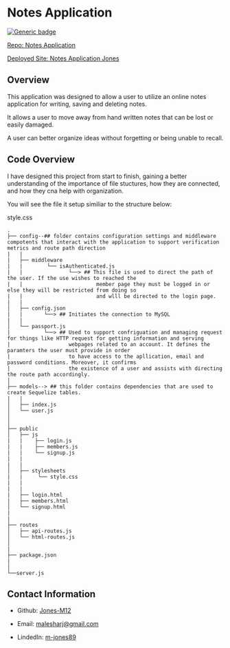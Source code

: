 # Notes Application

[![Generic badge](https://img.shields.io/badge/VERSION-1.1.0-PINK.svg)](https://shields.io/)

[Repo: Notes Application](https://github.com/Jones-M12/Notes-Application-Jones)

[Deployed Site: Notes Application Jones](https://notes-application-jones.herokuapp.com/)


## Overview

This application was designed to allow a user to utilize an online notes application for writing, saving and deleting notes. 

It allows a user to move away from hand written notes that can be lost or easily damaged.

A user can better organize ideas without forgetting or being unable to recall.

## Code Overview

I have designed this project from start to finish, gaining a better understanding of the importance of file stuctures, how they are connected, and how they cna help with organization.

You will see the file it setup similiar to the structure below:

style.css
```
.
├── config--## folder contains configuration settings and middleware compotents that interact with the application to support verification metrics and route path direction
|   |
|   ├── middleware
|   |        └── isAuthenticated.js
|   |               └──> ## This file is used to direct the path of the user. If the use wishes to reached the 
|   |                        member page they must be logged in or else they will be restricted from doing so                     
|   |                        and wlll be directed to the login page.
|   |
│   ├── config.json
|   |       └──> ## Initiates the connection to MySQL
|   |
│   └── passport.js
|           └──> ## Used to support confriguation and managing request for things like HTTP request for getting information and serving 
|                   webpages related to an account. It defines the paramters the user must provide in order 
|                   to have access to the apllication, email and password conditions. Moreover, it confirms
|                   the existence of a user and assists with directing the route path accordingly.
│ 
├── models--> ## this folder contains dependencies that are used to create Sequelize tables.
|   |
│   ├── index.js
│   └── user.js
│
│
├── public
│   ├── js
|   |    ├── login.js
|   |    ├── members.js
|   |    └── signup.js
|   |
|   |
│   ├── stylesheets
|   |     └── style.css
|   |
|   |
|   ├── login.html
|   ├── members.html
│   └── signup.html
|
|
├── routes
│   ├── api-routes.js
│   └── html-routes.js
│
|
├── package.json
|   
│
└──server.js

```


## Contact Information

* Github: [Jones-M12](https://github.com/Jones-M12) 

* Email: malesharj@gmail.com 

* LindedIn: [m-jones89](https://www.linkedin.com/in/m-jones89/)



